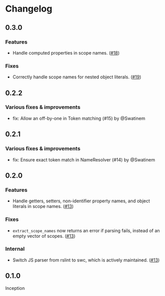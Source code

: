 # Changelog

## 0.3.0

### Features

- Handle computed properties in scope names. ([#18](https://github.com/getsentry/js-source-scopes/pull/18))

### Fixes

- Correctly handle scope names for nested object literals. ([#19](https://github.com/getsentry/js-source-scopes/pull/19))

## 0.2.2

### Various fixes & improvements

- fix: Allow an off-by-one in Token matching (#15) by @Swatinem

## 0.2.1

### Various fixes & improvements

- fix: Ensure exact token match in NameResolver (#14) by @Swatinem

## 0.2.0

### Features

- Handle getters, setters, non-identifier property names, and object literals in scope names. ([#13](https://github.com/getsentry/js-source-scopes/pull/13))

### Fixes

- `extract_scope_names` now returns an error if parsing fails, instead of an empty vector of scopes. ([#13](https://github.com/getsentry/js-source-scopes/pull/13))

### Internal

- Switch JS parser from rslint to swc, which is actively maintained. ([#13](https://github.com/getsentry/js-source-scopes/pull/13))

## 0.1.0

Inception

